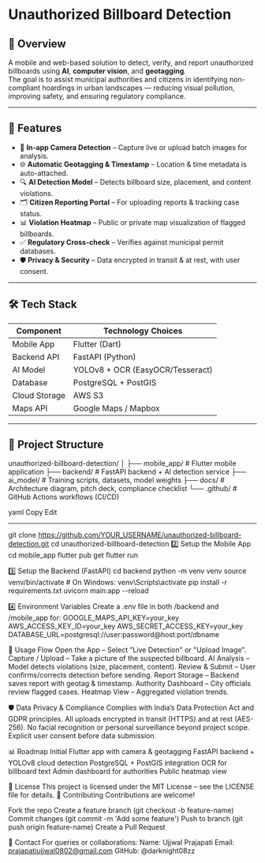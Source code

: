 # Unauthorized Billboard Detection

## 📌 Overview
A mobile and web-based solution to detect, verify, and report unauthorized billboards using **AI**, **computer vision**, and **geotagging**.  
The goal is to assist municipal authorities and citizens in identifying non-compliant hoardings in urban landscapes — reducing visual pollution, improving safety, and ensuring regulatory compliance.

---

## 🚀 Features
- 📸 **In-app Camera Detection** – Capture live or upload batch images for analysis.
- 🌐 **Automatic Geotagging & Timestamp** – Location & time metadata is auto-attached.
- 🔍 **AI Detection Model** – Detects billboard size, placement, and content violations.
- 🗂 **Citizen Reporting Portal** – For uploading reports & tracking case status.
- 📊 **Violation Heatmap** – Public or private map visualization of flagged billboards.
- ✅ **Regulatory Cross-check** – Verifies against municipal permit databases.
- 🛡 **Privacy & Security** – Data encrypted in transit & at rest, with user consent.

---

## 🛠 Tech Stack
| Component        | Technology Choices |
|------------------|--------------------|
| Mobile App       | Flutter (Dart) |
| Backend API      | FastAPI (Python) |
| AI Model         | YOLOv8 + OCR (EasyOCR/Tesseract) |
| Database         | PostgreSQL + PostGIS |
| Cloud Storage    | AWS S3 |
| Maps API         | Google Maps / Mapbox |

---

## 📂 Project Structure
unauthorized-billboard-detection/
│
├── mobile_app/ # Flutter mobile application
├── backend/ # FastAPI backend + AI detection service
├── ai_model/ # Training scripts, datasets, model weights
├── docs/ # Architecture diagram, pitch deck, compliance checklist
└── .github/ # GitHub Actions workflows (CI/CD)

yaml
Copy
Edit

---


git clone https://github.com/YOUR_USERNAME/unauthorized-billboard-detection.git
cd unauthorized-billboard-detection
2️⃣ Setup the Mobile App
cd mobile_app
flutter pub get
flutter run

3️⃣ Setup the Backend (FastAPI)
cd backend
python -m venv venv
source venv/bin/activate  # On Windows: venv\Scripts\activate
pip install -r requirements.txt
uvicorn main:app --reload

4️⃣ Environment Variables
Create a .env file in both /backend and /mobile_app for:
GOOGLE_MAPS_API_KEY=your_key
AWS_ACCESS_KEY_ID=your_key
AWS_SECRET_ACCESS_KEY=your_key
DATABASE_URL=postgresql://user:password@host:port/dbname

📸 Usage Flow
Open the App – Select "Live Detection" or "Upload Image".
Capture / Upload – Take a picture of the suspected billboard.
AI Analysis – Model detects violations (size, placement, content).
Review & Submit – User confirms/corrects detection before sending.
Report Storage – Backend saves report with geotag & timestamp.
Authority Dashboard – City officials review flagged cases.
Heatmap View – Aggregated violation trends.

🛡 Data Privacy & Compliance
Complies with India’s Data Protection Act and GDPR principles.
All uploads encrypted in transit (HTTPS) and at rest (AES-256).
No facial recognition or personal surveillance beyond project scope.
Explicit user consent before data submission.

📊 Roadmap
 Initial Flutter app with camera & geotagging
 FastAPI backend + YOLOv8 cloud detection
 PostgreSQL + PostGIS integration
 OCR for billboard text
 Admin dashboard for authorities
 Public heatmap view

📄 License
This project is licensed under the MIT License – see the LICENSE file for details.
🤝 Contributing
Contributions are welcome!

Fork the repo
Create a feature branch (git checkout -b feature-name)
Commit changes (git commit -m 'Add some feature')
Push to branch (git push origin feature-name)
Create a Pull Request

📧 Contact
For queries or collaborations:
Name: Ujjwal Prajapati
Email: prajapatiujjwal0802@gmail.com
GitHub: @darknight08zz

